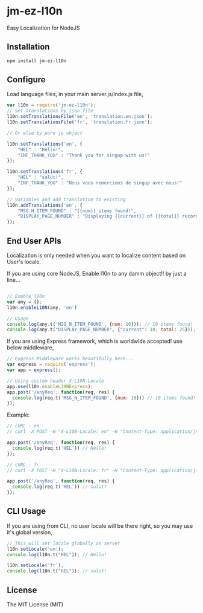 # jm-ez-l10n
Easy Localization for NodeJS 

## Installation
```sh
npm install jm-ez-l10n
```

## Configure
Load language files, in your main server.js/index.js file,

```js
var l10n = require('jm-ez-l10n');
// Set Translations by json file
l10n.setTranslationsFile('en', 'translation.en.json');
l10n.setTranslationsFile('fr', 'translation.fr.json');

// Or else by pure js object

l10n.setTranslations('en', {
    "HEL" : "Hello!",
    "INF_THANK_YOU" : "Thank you for singup with us!"
});

l10n.setTranslations('fr', {
    "HEL" : "salut!",
    "INF_THANK_YOU" : "Nous vous remercions de singup avec nous!"
});

// Variables and add translation to existing
l10n.addTranslations('en', {
    "MSG_N_ITEM_FOUND" : "{{num}} items found!",
    "DISPLAY_PAGE_NUMBER" : "Displaying {{current}} of {{total}} records"
});
```

## End User APIs
Localization is only needed when you want to localize content based on User's locale.

If you are using core NodeJS, Enable l10n to any damm object!! by just a line...

```js

// Enable l10n
var any = {};
l10n.enableL10N(any, 'en')

// Usage
console.log(any.t('MSG_N_ITEM_FOUND', {num: 10})); // 10 items found!
console.log(any.t("DISPLAY_PAGE_NUMBER", {"current": 10, total: 25})); // Displaying 10 of 25 records
```

If you are using Express framework, which is worldwide accepted! use below middleware,

```js
// Express Middleware works beautifully here...
var express = require('express');
var app = express();

// Using custom header X-L10N-Locale
app.use(l10n.enableL10NExpress);
app.post('/anyReq', function(req, res) {
  console.log(req.t('MSG_N_ITEM_FOUND', {num: 10})) // 10 items found!
});
```

Example:

```js
// cURL - en
// curl -X POST -H "X-L10N-Locale: en" -H "Content-Type: application/json" -d '{"abc":"123"}'  http://localhost:1338/anyReq

app.post('/anyReq', function(req, res) {
  console.log(req.t('HEL')) // Hello!
});

// cURL - fr
// curl -X POST -H "X-L10N-Locale: fr" -H "Content-Type: application/json" -d '{"abc":"123"}'  http://localhost:1338/anyReq

app.post('/anyReq', function(req, res) {
  console.log(req.t('HEL')) // salut!
});
```

## CLI Usage
If you are using from CLI, no user locale will be there right, so you may use it's global version, 

```js
// This will set locale globally on server
l10n.setLocale('en');
console.log(l10n.t("HEL")); // Hello!

l10n.setLocale('fr');
console.log(l10n.t("HEL")); // salut!
```

## License
The MIT License (MIT)
